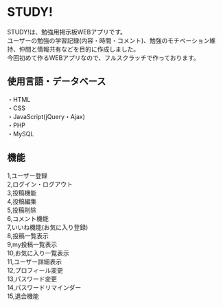 # STUDY!
STUDY!は、勉強用掲示板WEBアプリです。  
ユーザーの勉強の学習記録(内容・時間・コメント)、勉強のモチベーション維持、仲間と情報共有などを目的に作成しました。  
今回初めて作るWEBアプリなので、フルスクラッチで作っております。  

## 使用言語・データベース  
・HTML  
・CSS  
・JavaScript(jQuery・Ajax)  
・PHP  
・MySQL  

## 機能  
1,ユーザー登録  
2,ログイン・ログアウト  
3,投稿機能  
4,投稿編集  
5,投稿削除  
6,コメント機能  
7,いいね機能(お気に入り登録)  
8,投稿一覧表示  
9,my投稿一覧表示  
10,お気に入り一覧表示  
11,ユーザー詳細表示  
12,プロフィール変更  
13,パスワード変更  
14,パスワードリマインダー  
15,退会機能  
